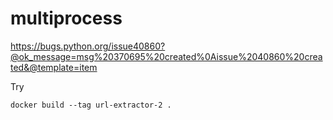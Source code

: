 # multiprocess

https://bugs.python.org/issue40860?@ok_message=msg%20370695%20created%0Aissue%2040860%20created&@template=item


Try 

    docker build --tag url-extractor-2 .